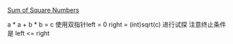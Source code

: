 [Sum of Square Numbers](https://leetcode.com/problems/sum-of-square-numbers/)

a * a + b * b = c
使用双指针left = 0 right = (int)sqrt(c) 进行试探
注意终止条件是 left <= right